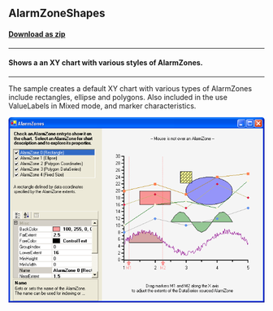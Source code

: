 ## AlarmZoneShapes
#### [Download as zip](https://grapecity.github.io/DownGit/#/home?url=https://github.com/GrapeCity/ComponentOne-WinForms-Samples/tree/master/NetFramework\Charts\CS\AlarmZoneShapes)
____
#### Shows a an XY chart with various styles of AlarmZones.
____
The sample creates a default XY chart with various types of AlarmZones include rectangles, ellipse and polygons.
Also included in the use ValueLabels in Mixed mode, and marker characteristics.

![screenshot](screenshot.png)

